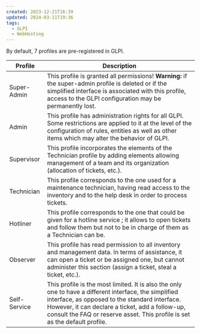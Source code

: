 ```yaml
---
created: 2023-12-21T16:39
updated: 2024-03-11T19:36
tags:
  - GLPI
  - WebHosting
---
```

By default, 7 profiles are pre-registered in GLPI.

| Profile      | Description                                                                                                                                                                                                                                                                               |
| ------------ | ----------------------------------------------------------------------------------------------------------------------------------------------------------------------------------------------------------------------------------------------------------------------------------------- |
| Super-Admin  | This profile is granted all permissions! **Warning:** if the super-admin profile is deleted or if the simplified interface is associated with this profile, access to the GLPI configuration may be permanently lost.                                                                     |
| Admin        | This profile has administration rights for all GLPI. Some restrictions are applied to it at the level of the configuration of rules, entities as well as other items which may alter the behavior of GLPI.                                                                                |
| Supervisor   | This profile incorporates the elements of the Technician profile by adding elements allowing management of a team and its organization (allocation of tickets, etc.).                                                                                                                     |
| Technician   | This profile corresponds to the one used for a maintenance technician, having read access to the inventory and to the help desk in order to process tickets.                                                                                                                              |
| Hotliner     | This profile corresponds to the one that could be given for a hotline service ; it allows to open tickets and follow them but not to be in charge of them as a Technician can be.                                                                                                         |
| Observer     | This profile has read permission to all inventory and management data. In terms of assistance, it can open a ticket or be assigned one, but cannot administer this section (assign a ticket, steal a ticket, etc.).                                                                       |
| Self-Service | This profile is the most limited. It is also the only one to have a different interface, the simplified interface, as opposed to the standard interface. However, it can declare a ticket, add a follow-up, consult the FAQ or reserve asset. This profile is set as the default profile. |
